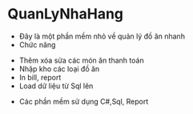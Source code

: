 # QuanLyNhaHang
- Đây là một phần mềm nhỏ về quản lý đồ ăn nhanh
- Chức năng
 + Thêm xóa sửa các món ăn thanh toán
 + Nhập kho các loại đồ ăn 
 + In bill, report
 + Load dữ liệu từ Sql lên
- Các phần mềm sử dụng C#,Sql, Report
